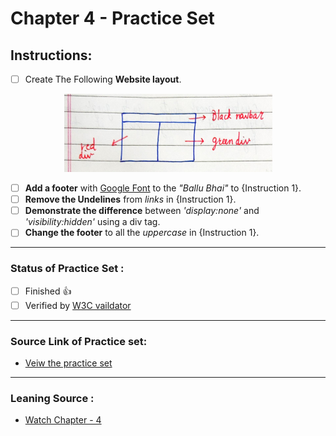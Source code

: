 # Chapter 4 - Practice Set

## Instructions:

- [ ] Create The Following **Website layout**.
  
<div align="center">
    <img src="src/Q1.Website_Layout.png" alt="Practice Set Chapter - 4, Q1. Website Layout" />
</div>

- [ ] **Add a footer** with [Google Font](https://fonts.google.com/ "Goto Google Fonts") to the *"Ballu Bhai"* to {Instruction 1}.
- [ ] **Remove the Undelines** from *links* in {Instruction 1}.
- [ ] **Demonstrate the difference** between *'display:none'* and *'visibility:hidden'* using a div tag.
- [ ] **Change the footer** to all the *uppercase* in {Instruction 1}.

---

### Status of Practice Set :

- [ ] Finished :+1:
- [ ] Verified by [W3C vaildator ](https://validator.w3.org/#validate_by_upload "Goto W3c vaildator")

---

### Source Link of Practice set:

- [Veiw the practice set](https://drive.google.com/file/d/1ixsoDb8mCuIZWCHQyOb7jc735BDDsiHe/view "Goto Practice Set")

---
### Leaning Source :

- [Watch Chapter - 4](https://youtu.be/Edsxf_NBFrw?t=10160 "Goto CSS tutorial by CodeWithHarry")